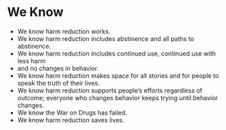 # We Know

- We know harm reduction works.
- We know harm reduction includes abstinence and all paths to abstinence.
- We know harm reduction includes continued use, continued use with less harm
- and no changes in behavior.
- We know harm reduction makes space for all stories and for people to speak the truth of their lives.
- We know harm reduction supports people’s efforts regardless of outcome; everyone who changes behavior keeps trying until behavior changes.
- We know the War on Drugs has failed.
- We know harm reduction saves lives.
